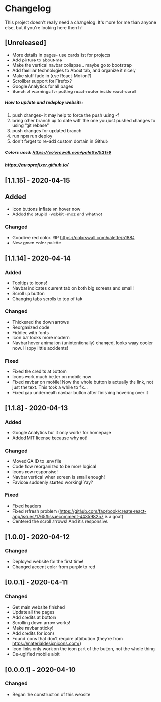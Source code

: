 # Changelog

This project doesn't really need a changelog. It's more for me than anyone else, but if you're looking here then hi!

## [Unreleased]

- More details in pages- use cards list for projects
- Add picture to about-me
- Make the vertical navbar collapse... maybe go to bootstrap
- Add familiar technologies to About tab, and organize it nicely
- Make stuff fade in (use React-Motion?)
- Scrollbar support for Firefox?
- Google Analytics for all pages
- Bunch of warnings for putting react-router inside react-scroll

##### How to update and redeploy website:

1. push changes- it may help to force the push using -f
2. bring other branch up to date with the one you just pushed changes to using "git rebase"
3. push changes for updated branch
4. run npm run deploy
5. don't forget to re-add custom domain in Github

##### Colors used: https://colorswall.com/palette/52156

##### https://autoprefixer.github.io/

## [1.1.15] - 2020-04-15

## Added

- Icon buttons inflate on hover now
- Added the stupid -webkit -moz and whatnot

### Changed

- Goodbye red color. RIP https://colorswall.com/palette/51884
- New green color palette

## [1.1.14] - 2020-04-14

### Added

- Tooltips to icons!
- Navbar indicates current tab on both big screens and small!
- Scroll up button
- Changing tabs scrolls to top of tab

### Changed

- Thickened the down arrows
- Reorganized code
- Fiddled with fonts
- Icon bar looks more modern
- Navbar hover animation (unintentionally) changed, looks waay cooler now. Happy little accidents!

### Fixed

- Fixed the credits at bottom
- Icons work much better on mobile now
- Fixed navbar on mobile! Now the whole button is actually the link, not just the text. This took a while to fix...
- Fixed gap underneath navbar button after finishing hovering over it

## [1.1.8] - 2020-04-13

### Added

- Google Analytics but it only works for homepage
- Added MIT license because why not!

### Changed

- Moved GA ID to .env file
- Code flow reorganized to be more logical
- Icons now responsive!
- Navbar vertical when screen is small enough!
- Favicon suddenly started working! Yay?

### Fixed

- Fixed headers
- Fixed refresh problem (https://github.com/facebook/create-react-app/issues/1765#issuecomment-443598257 is a goat)
- Centered the scroll arrows! And it's responsive.

## [1.0.0] - 2020-04-12

### Changed

- Deployed website for the first time!
- Changed accent color from purple to red

## [0.0.1] - 2020-04-11

### Changed

- Get main website finished
- Update all the pages
- Add credits at bottom
- Scrolling down arrow works!
- Make navbar sticky!
- Add credits for icons
- Found icons that don't require attribution (they're from https://materialdesignicons.com/)
- Icon links only work on the icon part of the button, not the whole thing
- De-uglified mobile a bit

## [0.0.0.1] - 2020-04-10

### Changed

- Began the construction of this website
